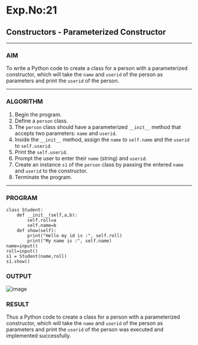 # Exp.No:21  
## Constructors - Parameterized Constructor

---

### AIM  
To write a Python code to create a class for a person with a parameterized constructor, which will take the `name` and `userid` of the person as parameters and print the `userid` of the person.

---

### ALGORITHM

1. Begin the program.  
2. Define a `person` class.  
3. The `person` class should have a parameterized `__init__` method that accepts two parameters: `name` and `userid`.  
4. Inside the `__init__` method, assign the `name` to `self.name` and the `userid` to `self.userid`.  
5. Print the `self.userid`.  
6. Prompt the user to enter their `name` (string) and `userid`.  
7. Create an instance `s1` of the `person` class by passing the entered `name` and `userid` to the constructor.  
8. Terminate the program.

---

### PROGRAM

```
class Student:
    def __init__(self,a,b):
        self.roll=a
        self.name=b
    def show(self):
        print("Hello my id is :", self.roll)
        print("My name is :", self.name)
name=input()
roll=input()
s1 = Student(name,roll)
s1.show()
```

### OUTPUT
![image](https://github.com/user-attachments/assets/40db141a-3224-47f2-9aed-e4d084e61e5f)

### RESULT
Thus a Python code to create a class for a person with a parameterized constructor, which will take the `name` and `userid` of the person as parameters and print the `userid` of the person was executed and implemented successfully.

